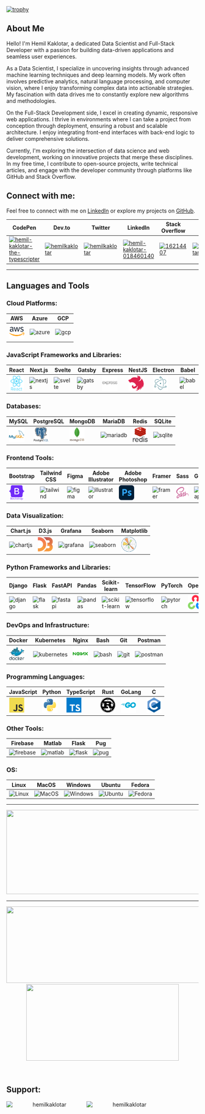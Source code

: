 [![trophy](https://github-profile-trophy.vercel.app/?username=hemilkaklotar&title=Stars,Followers,Commits,Repositories,MultipleLang,PullRequest&theme=gruvbox)](https://github.com/ryo-ma/github-profile-trophy)

## About Me

Hello! I'm Hemil Kaklotar, a dedicated Data Scientist and Full-Stack Developer with a passion for building data-driven applications and seamless user experiences. 

As a Data Scientist, I specialize in uncovering insights through advanced machine learning techniques and deep learning models. My work often involves predictive analytics, natural language processing, and computer vision, where I enjoy transforming complex data into actionable strategies. My fascination with data drives me to constantly explore new algorithms and methodologies.

On the Full-Stack Development side, I excel in creating dynamic, responsive web applications. I thrive in environments where I can take a project from conception through deployment, ensuring a robust and scalable architecture. I enjoy integrating front-end interfaces with back-end logic to deliver comprehensive solutions.

Currently, I'm exploring the intersection of data science and web development, working on innovative projects that merge these disciplines. In my free time, I contribute to open-source projects, write technical articles, and engage with the developer community through platforms like GitHub and Stack Overflow.

## Connect with me:

Feel free to connect with me on [LinkedIn](https://linkedin.com/in/hemil-kaklotar-018460140) or explore my projects on [GitHub](https://github.com/hemilkaklotar).

| CodePen | Dev.to | Twitter | LinkedIn | Stack Overflow | Instagram | Medium | HackerRank | LeetCode |
|---------|--------|---------|----------|----------------|-----------|--------|------------|----------|
| [<img src="https://raw.githubusercontent.com/rahuldkjain/github-profile-readme-generator/master/src/images/icons/Social/codepen.svg" alt="hemil-kaklotar-the-typescripter" height="30" width="40" />](https://codepen.io/hemil-kaklotar-the-typescripter) | [<img src="https://raw.githubusercontent.com/rahuldkjain/github-profile-readme-generator/master/src/images/icons/Social/devto.svg" alt="hemilkaklotar" height="30" width="40" />](https://dev.to/hemilkaklotar) | [<img src="https://raw.githubusercontent.com/rahuldkjain/github-profile-readme-generator/master/src/images/icons/Social/twitter.svg" alt="hemilkaklotar" height="30" width="40" />](https://twitter.com/hemilkaklotar) | [<img src="https://raw.githubusercontent.com/rahuldkjain/github-profile-readme-generator/master/src/images/icons/Social/linked-in-alt.svg" alt="hemil-kaklotar-018460140" height="30" width="40" />](https://linkedin.com/in/hemil-kaklotar-018460140) | [<img src="https://raw.githubusercontent.com/rahuldkjain/github-profile-readme-generator/master/src/images/icons/Social/stack-overflow.svg" alt="16214407" height="30" width="40" />](https://stackoverflow.com/users/16214407) | [<img src="https://raw.githubusercontent.com/rahuldkjain/github-profile-readme-generator/master/src/images/icons/Social/instagram.svg" alt="hem17kaklotar" height="30" width="40" />](https://instagram.com/hem17kaklotar) | [<img src="https://raw.githubusercontent.com/rahuldkjain/github-profile-readme-generator/master/src/images/icons/Social/medium.svg" alt="@hemilkaklotar" height="30" width="40" />](https://medium.com/@hemilkaklotar) | [<img src="https://raw.githubusercontent.com/rahuldkjain/github-profile-readme-generator/master/src/images/icons/Social/hackerrank.svg" alt="hemilkaklotar" height="30" width="40" />](https://www.hackerrank.com/hemilkaklotar) | [<img src="https://raw.githubusercontent.com/rahuldkjain/github-profile-readme-generator/master/src/images/icons/Social/leet-code.svg" alt="hemil_kaklotar" height="30" width="40" />](https://www.leetcode.com/hemil_kaklotar) |



---

## Languages and Tools
<div>

### Cloud Platforms:
| AWS | Azure | GCP |
|-----|-------|-----|
| <img src="https://raw.githubusercontent.com/devicons/devicon/master/icons/amazonwebservices/amazonwebservices-original-wordmark.svg" alt="aws" width="40" height="40"/> | <img src="https://www.vectorlogo.zone/logos/microsoft_azure/microsoft_azure-icon.svg" alt="azure" width="40" height="40"/> | <img src="https://www.vectorlogo.zone/logos/google_cloud/google_cloud-icon.svg" alt="gcp" width="40" height="40"/> |

### JavaScript Frameworks and Libraries:
| React | Next.js | Svelte | Gatsby | Express | NestJS | Electron | Babel |
|-------|---------|--------|--------|---------|--------|----------|-------|
| <img src="https://raw.githubusercontent.com/devicons/devicon/master/icons/react/react-original-wordmark.svg" alt="react" width="40" height="40"/> | <img src="https://cdn.worldvectorlogo.com/logos/nextjs-2.svg" alt="nextjs" width="40" height="40"/> | <img src="https://upload.wikimedia.org/wikipedia/commons/1/1b/Svelte_Logo.svg" alt="svelte" width="40" height="40"/> | <img src="https://www.vectorlogo.zone/logos/gatsbyjs/gatsbyjs-icon.svg" alt="gatsby" width="40" height="40"/> | <img src="https://raw.githubusercontent.com/devicons/devicon/master/icons/express/express-original-wordmark.svg" alt="express" width="40" height="40"/> | <img src="https://raw.githubusercontent.com/devicons/devicon/master/icons/nestjs/nestjs-original.svg" alt="nestjs" width="40" height="40"/> | <img src="https://raw.githubusercontent.com/devicons/devicon/master/icons/electron/electron-original.svg" alt="electron" width="40" height="40"/> | <img src="https://www.vectorlogo.zone/logos/babeljs/babeljs-icon.svg" alt="babel" width="40" height="40"/> |

### Databases:
| MySQL | PostgreSQL | MongoDB | MariaDB | Redis | SQLite |
|-------|------------|---------|---------|-------|--------|
| <img src="https://raw.githubusercontent.com/devicons/devicon/master/icons/mysql/mysql-original-wordmark.svg" alt="mysql" width="40" height="40"/> | <img src="https://raw.githubusercontent.com/devicons/devicon/master/icons/postgresql/postgresql-original-wordmark.svg" alt="postgresql" width="40" height="40"/> | <img src="https://raw.githubusercontent.com/devicons/devicon/master/icons/mongodb/mongodb-original-wordmark.svg" alt="mongodb" width="40" height="40"/> | <img src="https://www.vectorlogo.zone/logos/mariadb/mariadb-icon.svg" alt="mariadb" width="40" height="40"/> | <img src="https://raw.githubusercontent.com/devicons/devicon/master/icons/redis/redis-original-wordmark.svg" alt="redis" width="40" height="40"/> | <img src="https://www.vectorlogo.zone/logos/sqlite/sqlite-icon.svg" alt="sqlite" width="40" height="40"/> |

### Frontend Tools:
| Bootstrap | Tailwind CSS | Figma | Adobe Illustrator | Adobe Photoshop | Framer | Sass | GSAP |
|-----------|--------------|-------|-------------------|-----------------|--------|------|------|
| <img src="https://raw.githubusercontent.com/devicons/devicon/master/icons/bootstrap/bootstrap-plain-wordmark.svg" alt="bootstrap" width="40" height="40"/> | <img src="https://www.vectorlogo.zone/logos/tailwindcss/tailwindcss-icon.svg" alt="tailwind" width="40" height="40"/> | <img src="https://www.vectorlogo.zone/logos/figma/figma-icon.svg" alt="figma" width="40" height="40"/> | <img src="https://www.vectorlogo.zone/logos/adobe_illustrator/adobe_illustrator-icon.svg" alt="illustrator" width="40" height="40"/> | <img src="https://raw.githubusercontent.com/devicons/devicon/master/icons/photoshop/photoshop-original.svg" alt="photoshop" width="40" height="40"/> | <img src="https://www.vectorlogo.zone/logos/framer/framer-icon.svg" alt="framer" width="40" height="40"/> | <img src="https://raw.githubusercontent.com/devicons/devicon/master/icons/sass/sass-original.svg" alt="sass" width="40" height="40"/> | <img src="https://cdn.worldvectorlogo.com/logos/gsap-greensock.svg" alt="gsap" width="40" height="40"/> |

### Data Visualization:
| Chart.js | D3.js | Grafana | Seaborn | Matplotlib |
|----------|-------|---------|---------|------------|
| <img src="https://www.chartjs.org/media/logo-title.svg" alt="chartjs" width="40" height="40"/> | <img src="https://raw.githubusercontent.com/devicons/devicon/master/icons/d3js/d3js-original.svg" alt="d3js" width="40" height="40"/> | <img src="https://www.vectorlogo.zone/logos/grafana/grafana-icon.svg" alt="grafana" width="40" height="40"/> | <img src="https://seaborn.pydata.org/_images/logo-mark-lightbg.svg" alt="seaborn" width="40" height="40"/> | <img src="https://github.com/devicons/devicon/raw/master/icons/matplotlib/matplotlib-original.svg" alt="matplotlib" width="40" height="40"/> |

### Python Frameworks and Libraries:
| Django | Flask | FastAPI | Pandas | Scikit-learn | TensorFlow | PyTorch | OpenCV |
|--------|-------|---------|--------|--------------|------------|---------|--------|
| <img src="https://cdn.worldvectorlogo.com/logos/django.svg" alt="django" width="40" height="40"/> | <img src="https://www.vectorlogo.zone/logos/pocoo_flask/pocoo_flask-icon.svg" alt="flask" width="40" height="40"/> | <img src="https://cdn.jsdelivr.net/gh/devicons/devicon@latest/icons/fastapi/fastapi-original.svg" alt="fastapi" width="40" height="40"/> | <img src="https://cdn.jsdelivr.net/gh/devicons/devicon@latest/icons/pandas/pandas-original.svg" alt="pandas" width="40" height="40"/> | <img src="https://upload.wikimedia.org/wikipedia/commons/0/05/Scikit_learn_logo_small.svg" alt="scikit-learn" width="40" height="40"/> | <img src="https://www.vectorlogo.zone/logos/tensorflow/tensorflow-icon.svg" alt="tensorflow" width="40" height="40"/> | <img src="https://www.vectorlogo.zone/logos/pytorch/pytorch-icon.svg" alt="pytorch" width="40" height="40"/> | <img src="https://github.com/devicons/devicon/raw/master/icons/opencv/opencv-original.svg" alt="opencv" width="40" height="40"/> |

### DevOps and Infrastructure:
| Docker | Kubernetes | Nginx | Bash | Git | Postman |
|--------|------------|-------|------|-----|---------|
| <img src="https://raw.githubusercontent.com/devicons/devicon/master/icons/docker/docker-original-wordmark.svg" alt="docker" width="40" height="40"/> | <img src="https://www.vectorlogo.zone/logos/kubernetes/kubernetes-icon.svg" alt="kubernetes" width="40" height="40"/> | <img src="https://raw.githubusercontent.com/devicons/devicon/master/icons/nginx/nginx-original.svg" alt="nginx" width="40" height="40"/> | <img src="https://www.vectorlogo.zone/logos/gnu_bash/gnu_bash-icon.svg" alt="bash" width="40" height="40"/> | <img src="https://www.vectorlogo.zone/logos/git-scm/git-scm-icon.svg" alt="git" width="40" height="40"/> | <img src="https://www.vectorlogo.zone/logos/getpostman/getpostman-icon.svg" alt="postman" width="40" height="40"/> |

### Programming Languages:
| JavaScript | Python | TypeScript | Rust | GoLang | C |
|------------|--------|------------|------|--------|---|
| <img src="https://raw.githubusercontent.com/devicons/devicon/master/icons/javascript/javascript-original.svg" alt="javascript" width="40" height="40"/> | <img src="https://raw.githubusercontent.com/devicons/devicon/master/icons/python/python-original.svg" alt="python" width="40" height="40"/> | <img src="https://raw.githubusercontent.com/devicons/devicon/master/icons/typescript/typescript-original.svg" alt="typescript" width="40" height="40"/> | <img src="https://raw.githubusercontent.com/devicons/devicon/master/icons/rust/rust-original.svg" alt="rust" width="40" height="40"/> | <img src="https://raw.githubusercontent.com/devicons/devicon/master/icons/go/go-original-wordmark.svg" alt="go" width="40" height="40"/> | <img src="https://raw.githubusercontent.com/devicons/devicon/master/icons/c/c-original.svg" alt="c" width="40" height="40"/> |

### Other Tools:
| Firebase | Matlab | Flask | Pug |
|----------|--------|-------|-----|
| <img src="https://www.vectorlogo.zone/logos/firebase/firebase-icon.svg" alt="firebase" width="40" height="40"/> | <img src="https://upload.wikimedia.org/wikipedia/commons/2/21/Matlab_Logo.png" alt="matlab" width="40" height="40"/> | <img src="https://www.vectorlogo.zone/logos/pocoo_flask/pocoo_flask-icon.svg" alt="flask" width="40" height="40"/> | <img src="https://cdn.worldvectorlogo.com/logos/pug.svg" alt="pug" width="40" height="40"/> |

### OS:

| Linux | MacOS | Windows | Ubuntu | Fedora |
|-------|-------|---------|--------|--------|
| <img src="https://cdn.jsdelivr.net/gh/devicons/devicon@latest/icons/linux/linux-original.svg" title="Linux" alt="Linux" width="55" height="55"/> | <img src="https://cdn.jsdelivr.net/gh/devicons/devicon@latest/icons/apple/apple-original.svg" title="MacOS" alt="MacOS" width="55" height="55"/> | <img src="https://cdn.jsdelivr.net/gh/devicons/devicon@latest/icons/windows11/windows11-original.svg" title="Windows" alt="Windows" width="55" height="55"/> | <img src="https://cdn.jsdelivr.net/gh/devicons/devicon@latest/icons/ubuntu/ubuntu-original.svg" title="Ubuntu" alt="Ubuntu" width="55" height="55"/> | <img src="https://cdn.jsdelivr.net/gh/devicons/devicon@latest/icons/fedora/fedora-original.svg" title="Fedora" alt="Fedora" width="55" height="55"/> |



</div>


---

  
<p align="center">
  <img width="800" height="220" src="https://streak-stats.demolab.com?user=hemilkaklotar&theme=highcontrast&hide_border=true&border_radius=5&card_width=800">
</p>


---




<p align="center">
  <img width="600" height="200" src="https://github-readme-stats.vercel.app/api?username=hemilkaklotar&show_icons=true&theme=vision-friendly-dark">
  <img width="400" height="200" src="https://github-readme-stats.vercel.app/api/top-langs/?username=hemilkaklotar&size_weight=0.0005&count_weight=0.3&layout=compact&theme=vision-friendly-dark">
</p>
 


<div id="header" align="center">
  <img src="https://komarev.com/ghpvc/?username=hemilkaklotar&style=for-the-badge&color=orange" alt=""/>
</div>


## Support: 
<div align="center">
<a href="https://www.buymeacoffee.com/hemilkaklotar">
<img align="left" src="https://cdn.buymeacoffee.com/buttons/v2/default-yellow.png" height="50" width="210" alt="hemilkaklotar" />
</a>
</div>

<div align="center">
<a href="https://ko-fi.com/hemilkaklotar"> <img align="left" src="https://cdn.ko-fi.com/cdn/kofi3.png?v=3" height="50" width="210" alt="hemilkaklotar" />
</a>
</div>


